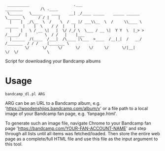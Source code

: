      __________                    .___                                     ________        /\ .____     
     \______   \_____    ____    __| _/____ _____    _____ ______           \______ \      / / |    |    
      |    |  _/\__  \  /    \  / __ |/ ___\\__  \  /     \\____ \   ______  |    |  \    / /  |    |    
      |    |   \ / __ \|   |  \/ /_/ \  \___ / __ \|  Y Y  \  |_> > /_____/  |    `   \  / /   |    |___ 
      |______  /(____  /___|  /\____ |\___  >____  /__|_|  /   __/          /_______  / / /    |_______ \
             \/      \/     \/      \/    \/     \/      \/|__|                     \/  \/             \

Script for downloading your Bandcamp albums

# Usage
    bandcamp_dl.pl ARG

ARG can be an URL to a Bandcamp album, e.g. 'https://woodenshjips.bandcamp.com/album/v' or a file path to a local image of your Bandcamp fan page, e.g. 'fanpage.html'.

To generate such an image file, navigate Chrome to your Bandcamp fan page 'https://bandcamp.com/YOUR-FAN-ACCOUNT-NAME' and step through all lists until all items was fetched/loaded. Then store the entire web page as a complete/full HTML file and use this file as the input argument to this tool.
